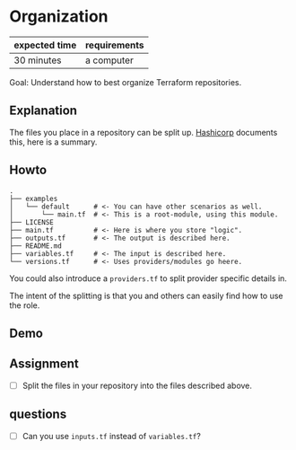 # Organization

|expected time|requirements|
|-------------|------------|
|30 minutes   |a computer  |

Goal: Understand how to best organize Terraform repositories.

## Explanation

The files you place in a repository can be split up. [Hashicorp](https://www.terraform.io/docs/language/modules/develop/structure.html) documents this, here is a summary.

## Howto

```tree
.
├── examples
│   └── default      # <- You can have other scenarios as well.
│       └── main.tf  # <- This is a root-module, using this module.
├── LICENSE
├── main.tf          # <- Here is where you store "logic".
├── outputs.tf       # <- The output is described here.
├── README.md
├── variables.tf     # <- The input is described here.
└── versions.tf      # <- Uses providers/modules go heere.
```

You could also introduce a `providers.tf` to split provider specific details in.

The intent of the splitting is that you and others can easily find how to use the role.

## Demo

## Assignment

- [ ] Split the files in your repository into the files described above.

## questions

- [ ] Can you use `inputs.tf` instead of `variables.tf`?
